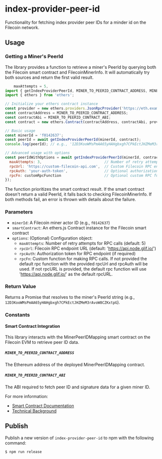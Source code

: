 # index-provider-peer-id

Functionality for fetching index provider peer IDs for a minder id on the Filecoin network.

## Usage

### Getting a Miner's PeerId

The library provides a function to retrieve a miner's PeerId by querying both the Filecoin smart
contract and FilecoinMinerInfo. It will automatically try both sources and return the first valid
result.

```js
    maxAttempts = 5,
import { getIndexProviderPeerId, MINER_TO_PEERID_CONTRACT_ADDRESS, MINER_TO_PEERID_CONTRACT_ABI } from '@filecoin-station/index-provider-peer-id';
import { ethers } from 'ethers';

// Initialize your ethers contract instance
const provider = new ethers.providers.JsonRpcProvider('https://eth.example.com');
const contractAddress = MINER_TO_PEERID_CONTRACT_ADDRESS;
const contractAbi = MINER_TO_PEERID_CONTRACT_ABI;
const contract = new ethers.Contract(contractAddress, contractAbi, provider);

// Basic usage
const minerId = 'f0142637';
const peerId = await getIndexProviderPeerId(minerId, contract);
console.log(peerId); // e.g., '12D3KooWMsPmAA65yHAHgbxgh7CPkEctJHZMeM3rAvoW8CZKxtpG'

// Advanced usage with options
const peerIdWithOptions = await getIndexProviderPeerId(minerId, contract, {
  maxAttempts: 3,                             // Number of retry attempts (default: 5)
  rpcUrl: 'https://custom-filecoin-api.com',  // Custom Filecoin RPC endpoint (default: 'https://api.node.glif.io/')
  rpcAuth: 'your-auth-token',                 // Optional authorization token for RPC
  rpcFn: customRpcFunction                    // Optional custom RPC function implementation.
});
```

The function prioritizes the smart contract result. If the smart contract doesn't return a valid
PeerId, it falls back to checking FilecoinMinerInfo. If both methods fail, an error is thrown with
details about the failure.

### Parameters

- `minerId`: A Filecoin miner actor ID (e.g., `f0142637`)
- `smartContract`: An ethers.js Contract instance for the Filecoin smart contract
- `options`: (Optional) Configuration object:
  - `maxAttempts`: Number of retry attempts for RPC calls (default: 5)
  - `rpcUrl`: Filecoin RPC endpoint URL (default: 'https://api.node.glif.io/')
  - `rpcAuth`: Authorization token for RPC endpoint (if required)
  - `rpcFn`: Custom function for making RPC calls. If not provided the default rpc function with the
    provided rpcUrl and rpcAuth will be used. If not rpcURL is provided, the default rpc function
    will use 'https://api.node.glif.io/' as the default rpcURL.

### Return Value

Returns a Promise that resolves to the miner's PeerId string (e.g.,
`12D3KooWMsPmAA65yHAHgbxgh7CPkEctJHZMeM3rAvoW8CZKxtpG`).

### Constants

#### Smart Contract Integration

This library interacts with the MinerPeerIDMapping smart contract on the Filecoin EVM to retrieve
peer ID data.

##### `MINER_TO_PEERID_CONTRACT_ADDRESS`

The Ethereum address of the deployed MinerPeerIDMapping contract.

##### `MINER_TO_PEERID_CONTRACT_ABI`

The ABI required to fetch peer ID and signature data for a given miner ID.

For more information:

- [Smart Contract Documentation](https://github.com/filecoin-project/curio/blob/395bc47d0f585cbc869fd4671dc05b1b2f4b18c2/market/ipni/spark/sol/README.md)
- [Technical Background](https://docs.curiostorage.org/curio-market/ipni-interplanetary-network-indexer-provider#ipni-provider-identification)

## Publish

Publish a new version of `index-provider-peer-id` to npm with the following command:

```bash
$ npm run release
```
